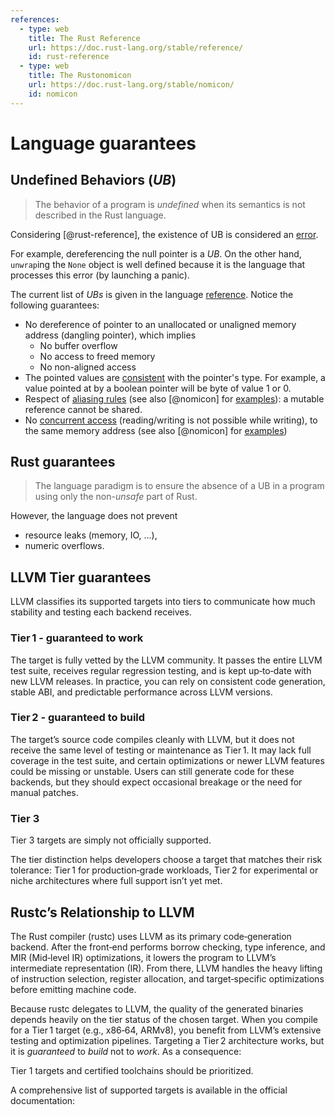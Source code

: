 ```yaml
---
references:
  - type: web
    title: The Rust Reference
    url: https://doc.rust-lang.org/stable/reference/
    id: rust-reference
  - type: web
    title: The Rustonomicon
    url: https://doc.rust-lang.org/stable/nomicon/
    id: nomicon
---
```


# Language guarantees

## Undefined Behaviors (*UB*)

> The behavior of a program is *undefined* when its semantics is not described in the Rust language.

Considering [@rust-reference], the existence of UB is considered an [error](https://doc.rust-lang.org/reference/behavior-considered-undefined.html#r-undefined.general).

For example, dereferencing the null pointer is a *UB*. On the other hand, `unwrap`ing the `None` object is well defined because it is the language that processes this error (by launching a panic).

The current list of *UBs* is given in the language [reference](https://doc.rust-lang.org/reference/behavior-considered-undefined.html). Notice the following guarantees:

* No dereference of pointer to an unallocated or unaligned memory address (dangling pointer), which implies
  * No buffer overflow
  * No access to freed memory
  * No non-aligned access
* The pointed values are [consistent](https://doc.rust-lang.org/reference/behavior-considered-undefined.html#r-undefined.invalid) with the pointer's type. For example, a value pointed at by a boolean pointer will be byte of value 1 or 0.
* Respect of [aliasing rules](https://doc.rust-lang.org/reference/behavior-considered-undefined.html#r-undefined.alias) (see also [@nomicon] for [examples](https://doc.rust-lang.org/nomicon/aliasing.html)): a mutable reference cannot be shared.
* No [concurrent access](https://doc.rust-lang.org/reference/behavior-considered-undefined.html#r-undefined.race) (reading/writing is not possible while writing), to the same memory address (see also [@nomicon] for [examples](https://doc.rust-lang.org/nomicon/races.html))

## Rust guarantees

> The language paradigm is to ensure the absence of a UB in a program using only the non-*unsafe* part of Rust.

However, the language does not prevent

* resource leaks (memory, IO, ...),
* numeric overflows.

## LLVM Tier guarantees

LLVM classifies its supported targets into tiers to communicate how much stability and testing each backend receives.

### Tier 1 - guaranteed to work

The target is fully vetted by the LLVM community. It passes the entire LLVM test suite, receives regular regression testing, and is kept up‑to‑date with new LLVM releases. In practice, you can rely on consistent code generation, stable ABI, and predictable performance across LLVM versions.

### Tier 2 - guaranteed to build

The target’s source code compiles cleanly with LLVM, but it does not receive the same level of testing or maintenance as Tier 1. It may lack full coverage in the test suite, and certain optimizations or newer LLVM features could be missing or unstable. Users can still generate code for these backends, but they should expect occasional breakage or the need for manual patches.

### Tier 3 

Tier 3 targets are simply not officially supported.



The tier distinction helps developers choose a target that matches their risk tolerance: Tier 1 for production‑grade workloads, Tier 2 for experimental or niche architectures where full support isn’t yet met.

## Rustc’s Relationship to LLVM

The Rust compiler (rustc) uses LLVM as its primary code‑generation backend. After the front‑end performs borrow checking, type inference, and MIR (Mid‑level IR) optimizations, it lowers the program to LLVM’s intermediate representation (IR). From there, LLVM handles the heavy lifting of instruction selection, register allocation, and target‑specific optimizations before emitting machine code.

Because rustc delegates to LLVM, the quality of the generated binaries depends heavily on the tier status of the chosen target. When you compile for a Tier 1 target (e.g., x86‑64, ARMv8), you benefit from LLVM’s extensive testing and optimization pipelines. Targeting a Tier 2 architecture works, but it is *guaranteed* to *build* not to *work*.
As a consequence: 

<div class="reco" id="LANG-ERRWRAP" type="Rule" title="Tier 1 targets and certified toolchains should be prioritized">
Tier 1 targets and certified toolchains should be prioritized.
</div>

A comprehensive list of supported targets is available in the official documentation:

[Plateform support]: https://doc.rust-lang.org/stable/rustc/platform-support.html
